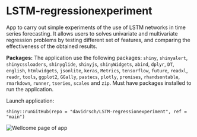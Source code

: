 # LSTM-regressionexperiment
App to carry out simple experiments of the use of LSTM networks in time series forecasting. It allows users to solves univariate and multivariate regression problems by testing different set of features, and comparing the effectiveness of the obtained results.

**Packages:** The application use the following packages: `shiny`, `shinyalert`, `shinycssloaders`, `shinyglide`, `shinyjs`, `shinyWidgets`, `abind`, `dplyr`, `DT`, `english`, `htmlwidgets`, `jsonlite`, `keras`, `Metrics`, `tensorflow`, `future`, `readxl`, `readr`, `tools`, `ggplot2`, `GGally`, `pastecs`, `plotly`, `promises`, `rhandsontable`, `rmarkdown`, `runner`, `tseries`, `scales` and `zip`. Must have packages installed to run the application.

Launch application:
```
shiny::runGitHub(repo = "davidrsch/LSTM-regressionexperiment", ref = "main")
```
![Wellcome page of app](https://drive.google.com/uc?export=view&id=1QZH10ptCKD1gm6AmW_UYZaAYBADoz47i)

